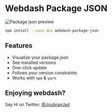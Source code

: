 # Webdash Package JSON

![Package json preview](https://i.imgur.com/hBikrcr.png)

```bash
npm install --save-dev webdash-package-json
```

## Features

* Visualize your package.json
* See installed versions
* One-click update
* Follows your version constraints
* Works with `npm` & `yarn`

## Enjoying webdash?

Say Hi on Twitter: [@JoubranJad](https://twitter.com/JoubranJad)
